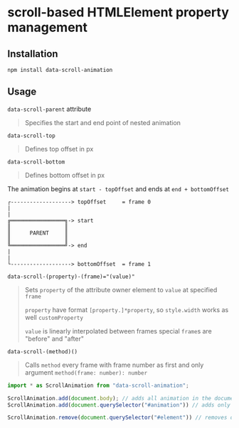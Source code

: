 # scroll-based HTMLElement property management
## Installation
`npm install data-scroll-animation`
## Usage
`data-scroll-parent` attribute
>Specifies the start and end point of nested animation

`data-scroll-top`
>Defines top offset in px

`data-scroll-bottom`
>Defines bottom offset in px

The animation begins at `start - topOffset` and ends at `end + bottomOffset`
```
┌-------------------> topOffset     = frame 0
|
|
╔═════════════════╗-> start
║                 ║
║      PARENT     ║
║                 ║
╚═════════════════╝-> end
|
|
└-------------------> bottomOffset  = frame 1
```

`data-scroll-(property)-(frame)="(value)"`
>Sets `property` of the attribute owner element to `value` at specified `frame`
>
>`property` have format `[property.]*property`, so `style.width` works as well `customProperty`
>
>`value` is linearly interpolated between frames
special `frame`s are "before" and "after"

`data-scroll-(method)()`
>Calls `method` every frame with frame number as first and only argument `method(frame: number): number`
```js
import * as ScrollAnimation from "data-scroll-animation";

ScrollAnimation.add(document.body); // adds all animation in the document
ScrollAnimation.add(document.querySelector("#animation")) // adds only the #animation element

ScrollAnimation.remove(document.querySelector("#element")) // removes only the #element element
```
